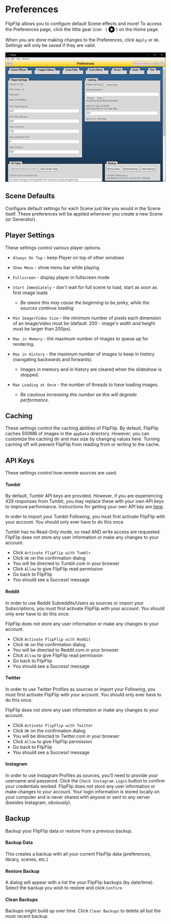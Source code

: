 # Preferences
FlipFlip allows you to configure default Scene effects and more! To access the Preferences page, click the little 
gear icon &nbsp; ( <img style="vertical-align: -5px" src="doc_icons/gear.svg" alt="Preferences" width="20" height="20"> ) 
on the Home page.

When you are done making changes to the Preferences, click `Apply` or `OK`. Settings will only be saved if they are valid.

![](doc_images/config.png)

## Scene Defaults
Configure default settings for each Scene just like you would in the Scene itself. These preferences will be applied 
whenever you create a new Scene (or Generator).

## Player Settings
These settings control various player options.

* `Always On Top` - keep Player on top of other windows
* `Show Menu` - show menu bar while playing
* `Fullscreen` - display player in fullscreen mode
* `Start Immediately` - don't wait for full scene to load, start as soon as first image loads
  * _Be aware this may cause the beginning to be janky, while the sources continue loading_


* `Min Image/Video Size` - the minimum number of pixels each dimension of an image/video must be 
(default: 200 - image's width _and_ height must be larger than 200px).
* `Max in Memory` - the maximum number of images to queue up for rendering.
* `Max in History` - the maximum number of images to keep in history (navigating backwards and forwards).
  * Images in memory and in history are cleared when the slideshow is stopped.
* `Max Loading at Once` - the number of threads to have loading images.
  * _Be cautious increasing this number as this will degrade performance._

## Caching
These settings control the caching abilities of FlipFlip. By default, FlipFlip caches 500MB of images in the 
`appData` directory. However, you can customize the caching dir and max size by changing values here. 
Turning caching off will prevent FlipFlip from reading from or writing to the cache.

## API Keys
These settings control how remote sources are used. 

#### Tumblr
By default, Tumblr API keys are provided. However, if you are experiencing 429 responses from Tumblr, you may replace 
these with your own API keys to improve performance. Instructions for getting your own API key are [here](tumblr_api.md). 

In order to import your Tumblr Following, you must first activate FlipFlip with your account. You should only ever 
have to do this once.

Tumblr has no Read-Only mode, so read AND write access are requested. FlipFlip does not store any user information or 
make any changes to your account.

* Click `Activate FlipFlip with Tumblr`
* Click `OK` on the confirmation dialog
* You will be directed to Tumblr.com in your browser
* Click `Allow` to give FlipFlip read permission
* Go back to FlipFlip
* You should see a Success! message

#### Reddit
In order to use Reddit Subreddits/Users as sources or import your Subscriptions, you must first activate FlipFlip 
with your account. You should only ever have to do this once.

FlipFlip does not store any user information or make any changes to your account.

* Click `Activate FlipFlip with Reddit`
* Click `OK` on the confirmation dialog
* You will be directed to Reddit.com in your browser
* Click `Allow` to give FlipFlip read permission
* Go back to FlipFlip
* You should see a Success! message

#### Twitter
In order to use Twitter Profiles as sources or import your Following, you must first activate FlipFlip with your 
account. You should only ever have to do this once.

FlipFlip does not store any user information or make any changes to your account.

* Click `Activate FlipFlip with Twitter`
* Click `OK` on the confirmation dialog
* You will be directed to Twitter.com in your browser
* Click `Allow` to give FlipFlip permission
* Go back to FlipFlip
* You should see a Success! message

#### Instagram
In order to use Instagram Profiles as sources, you'll need to provide your username and password. Click the 
`Check Instagram Login` button to confirm your credentials worked. FlipFlip does not store any user information or 
make changes to your account. Your login information is stored locally on your computer and is never shared with 
anyone or sent to any server (besides Instagram, obviously).

## Backup
Backup your FlipFlip data or restore from a previous backup.

#### Backup Data
This creates a backup with all your current FlipFlip data (preferences, library, scenes, etc.)

#### Restore Backup
A dialog will appear with a list the your FlipFlip backups (by date/time). Select the backup you wish to 
restore and click `Confirm`

#### Clean Backups
Backups might build up over time. Click `Clean Backups` to delete all but the most recent backup.